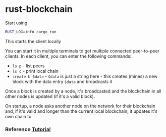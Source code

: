 # rust-blockchain

Start using

```bash
RUST_LOG=info cargo run
```

This starts the client locally

You can start it in multiple terminals to get multiple connected peer-to-peer clients.
In each client, you can enter the following commands:
* `ls p` - list peers
* `ls c` - print local chain
* `create b $data` - `$data` is just a string here - this creates (mines) a new block with the data entry `$data` and broadcasts it

Once a block is created by a node, it's broadcasted and the blockchain in all other nodes is updated (if it's a valid block).

On startup, a node asks another node on the network for their blockchain and, if it's valid and longer than the current local blockchain, it updates it's own chain to

### Reference [Tutorial](https://blog.logrocket.com/how-to-build-a-blockchain-in-rust/)
